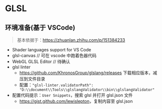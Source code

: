 # GLSL

## 环境准备(基于 VSCode)

> 基本依据于：<https://zhuanlan.zhihu.com/p/151384233>

- Shader languages support for VS Code
- glsl-canvas // 可在 vscode 中跑着色器代码
- WebGL GLSL Editor // 待确认
- glsl linter
  - <https://github.com/KhronosGroup/glslang/releases> 下载相应版本，减压到文件目录
  - 配置：`"glsl-linter.validatorPath": "D:\\document\\Tools\\glslangValidator\\bin\\glslangValidator"`
- 配置代码提示：`User Snippets`，搜索 glsl 并打开 glsl.json 文件
  - <https://gist.github.com/lewislepton>，复制内容至 glsl.json
